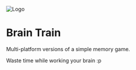 ![Logo](https://salvadornico.github.io/brain-train/web/images/logo.png)

# Brain Train

Multi-platform versions of a simple memory game.

Waste time while working your brain :p